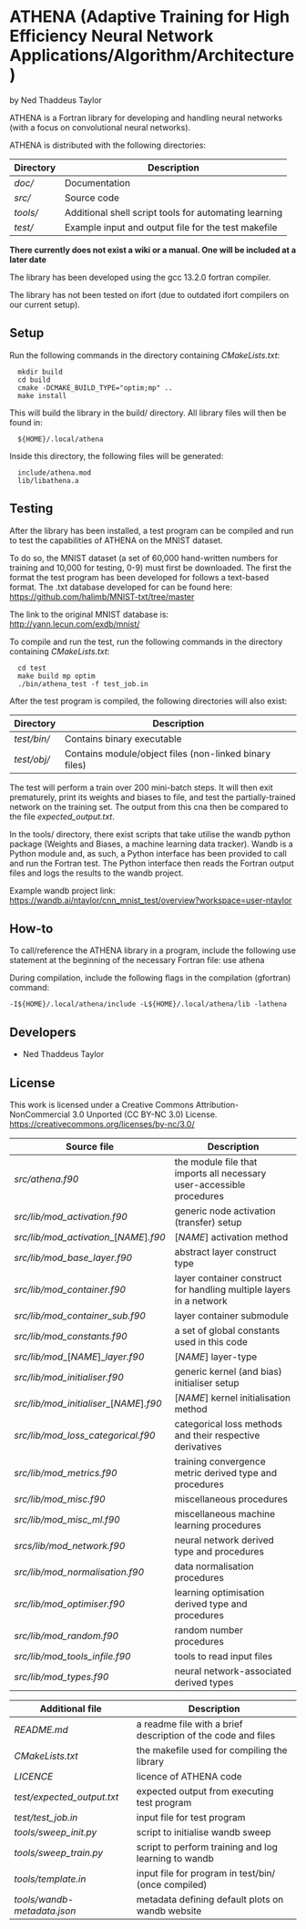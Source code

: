 ATHENA (Adaptive Training for High Efficiency Neural Network Applications/Algorithm/Architecture)
=========================================================================
by Ned Thaddeus Taylor

ATHENA is a Fortran library for developing and handling neural networks (with a focus on convolutional neural networks).

ATHENA is distributed with the following directories:

| Directory | Description |
|---|---|
|  _doc/_ |      Documentation  |
|  _src/_ |      Source code  |
|  _tools/_ |    Additional shell script tools for automating learning  |
|  _test/_  |    Example input and output file for the test makefile  |

**There currently does not exist a wiki or a manual. One will be included at a later date**

The library has been developed using the gcc 13.2.0 fortran compiler.

The library has not been tested on ifort (due to outdated ifort compilers on our current setup).



Setup
-----
Run the following commands in the directory containing _CMakeLists.txt_:
```
  mkdir build  
  cd build  
  cmake -DCMAKE_BUILD_TYPE="optim;mp" ..  
  make install  
```
This will build the library in the build/ directory. All library files will then be found in:
```
  ${HOME}/.local/athena
```
Inside this directory, the following files will be generated:
```
  include/athena.mod
  lib/libathena.a
```


Testing
-------
After the library has been installed, a test program can be compiled and run to test the capabilities of ATHENA on the MNIST dataset.

To do so, the MNIST dataset (a set of 60,000 hand-written numbers for training and 10,000 for testing, 0-9) must first be downloaded. The first the format the test program has been developed for follows a text-based format. The .txt database developed for can be found here:
https://github.com/halimb/MNIST-txt/tree/master

The link to the original MNIST database is: http://yann.lecun.com/exdb/mnist/

To compile and run the test, run the following commands in the directory containing _CMakeLists.txt_:
```
  cd test
  make build mp optim
  ./bin/athena_test -f test_job.in
```
After the test program is compiled, the following directories will also exist:

| Directory | Description |
|---|---|
|  _test/bin/_  |     Contains binary executable | 
|  _test/obj/_  |     Contains module/object files (non-linked binary files)|

The test will perform a train over 200 mini-batch steps. It will then exit prematurely, print its weights and biases to file, and test the partially-trained network on the training set. The output from this cna then be compared to the file _expected_output.txt_.

In the tools/ directory, there exist scripts that take utilise the wandb python package (Weights and Biases, a machine learning data tracker). Wandb is a Python module and, as such, a Python interface has been provided to call and run the Fortran test. The Python interface then reads the Fortran output files and logs the results to the wandb project.

Example wandb project link: https://wandb.ai/ntaylor/cnn_mnist_test/overview?workspace=user-ntaylor



How-to
-------
To call/reference the ATHENA library in a program, include the following use statement at the beginning of the necessary Fortran file:
  use athena

During compilation, include the following flags in the compilation (gfortran) command:
```
-I${HOME}/.local/athena/include -L${HOME}/.local/athena/lib -lathena
```


Developers
----------
- Ned Thaddeus Taylor


License
-------
This work is licensed under a Creative Commons Attribution-NonCommercial 3.0 Unported (CC BY-NC 3.0) License.
https://creativecommons.org/licenses/by-nc/3.0/



|Source file | Description|
|-----------|------------|
|_src/athena.f90_                      | the module file that imports all necessary user-accessible procedures  |
|_src/lib/mod_activation.f90_          | generic node activation (transfer) setup  |
|_src/lib/mod_activation__[_NAME_]_.f90_   | [_NAME_] activation method  |
|_src/lib/mod_base_layer.f90_          | abstract layer construct type  |
|_src/lib/mod_container.f90_           | layer container construct for handling multiple layers in a network  |
|_src/lib/mod_container_sub.f90_       | layer container submodule  |
|_src/lib/mod_constants.f90_           | a set of global constants used in this code  |
|_src/lib/mod__[_NAME_]__layer.f90_        | [_NAME_] layer-type  |
|_src/lib/mod_initialiser.f90_         | generic kernel (and bias) initialiser setup  |
|_src/lib/mod_initialiser__[_NAME_]_.f90_  | [_NAME_] kernel initialisation method  |
|_src/lib/mod_loss_categorical.f90_    | categorical loss methods and their respective derivatives | 
|_src/lib/mod_metrics.f90_             | training convergence metric derived type and procedures  |
|_src/lib/mod_misc.f90_                | miscellaneous procedures  |
|_src/lib/mod_misc_ml.f90_             | miscellaneous machine learning procedures  |
|_srcs/lib/mod_network.f90_            | neural network derived type and procedures  |
|_src/lib/mod_normalisation.f90_       | data normalisation procedures  |
|_src/lib/mod_optimiser.f90_           | learning optimisation derived type and procedures  |
|_src/lib/mod_random.f90_              | random number procedures  |
|_src/lib/mod_tools_infile.f90_        | tools to read input files  |
|_src/lib/mod_types.f90_               | neural network-associated derived types  |



| Additional file | Description |
|-----|------|
|_README.md_                  | a readme file with a brief description of the code and files  |
|_CMakeLists.txt_             | the makefile used for compiling the library  |
|_LICENCE_                    | licence of ATHENA code  |
|_test/expected_output.txt_   | expected output from executing test program  |
|_test/test_job.in_           | input file for test program  |
|_tools/sweep_init.py_        | script to initialise wandb sweep  |
|_tools/sweep_train.py_       | script to perform training and log learning to wandb  |
|_tools/template.in_          | input file for program in test/bin/ (once compiled)  |
|_tools/wandb-metadata.json_  | metadata defining default plots on wandb website  |
